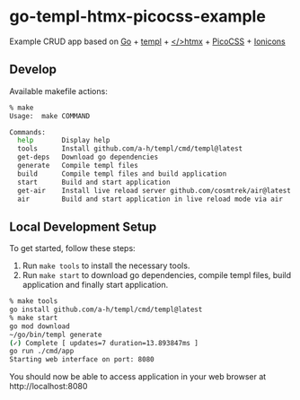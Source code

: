 # go-templ-htmx-picocss-example

Example CRUD app based on [Go](https://github.com/golang/go) + [templ](https://github.com/a-h/templ) + [</>htmx](https://github.com/bigskysoftware/htmx) + [PicoCSS](https://github.com/picocss/pico) + [Ionicons](https://github.com/ionic-team/ionicons)


## Develop

Available makefile actions:
```sh
% make
Usage:  make COMMAND

Commands:
  help       Display help
  tools      Install github.com/a-h/templ/cmd/templ@latest
  get-deps   Download go dependencies
  generate   Compile templ files
  build      Compile templ files and build application
  start      Build and start application
  get-air    Install live reload server github.com/cosmtrek/air@latest
  air        Build and start application in live reload mode via air
```

## Local Development Setup

To get started, follow these steps:

1) Run `make tools` to install the necessary tools.
2) Run `make start` to download go dependencies, compile templ files, build application and finally start application.
```sh
% make tools
go install github.com/a-h/templ/cmd/templ@latest
% make start
go mod download
~/go/bin/templ generate
(✓) Complete [ updates=7 duration=13.893847ms ]
go run ./cmd/app
Starting web interface on port: 8080
```

You should now be able to access application in your web browser at http://localhost:8080

